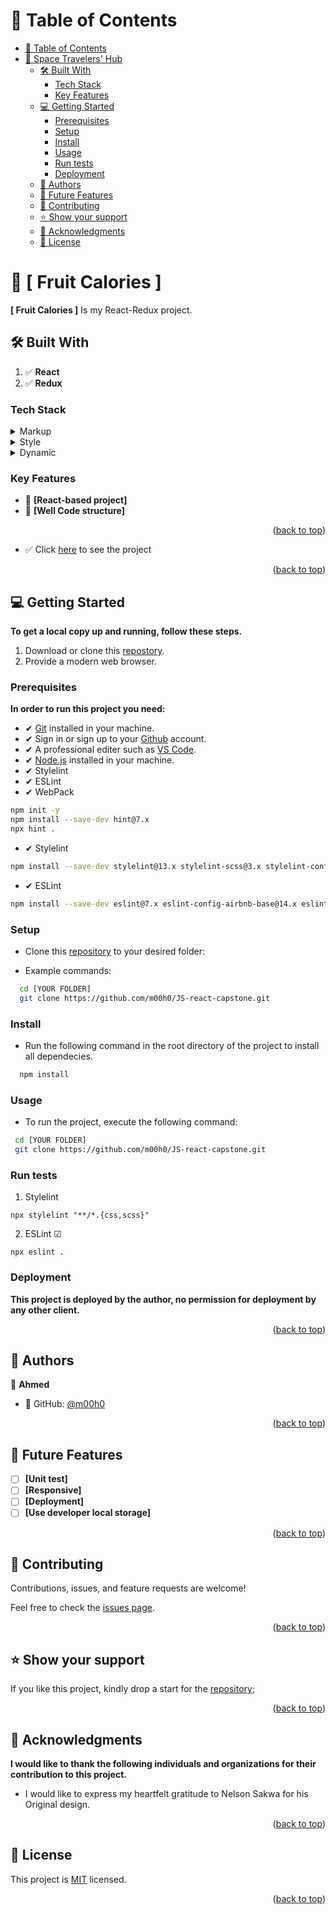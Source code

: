 <a name="readme-top"></a>

<!-- TABLE OF CONTENTS -->

# 📗 Table of Contents

- [📗 Table of Contents](#-table-of-contents)
- [📖 Space Travelers' Hub ](#--space-travelers-hub--)
  - [🛠 Built With ](#-built-with-)
    - [Tech Stack ](#tech-stack-)
    - [Key Features ](#key-features-)
  - [💻 Getting Started ](#-getting-started-)
    - [Prerequisites](#prerequisites)
    - [Setup](#setup)
    - [Install](#install)
    - [Usage](#usage)
    - [Run tests](#run-tests)
    - [Deployment](#deployment)
  - [👥 Authors ](#-authors-)
  - [🔭 Future Features ](#-future-features-)
  - [🤝 Contributing ](#-contributing-)
  - [⭐️ Show your support ](#️-show-your-support-)
  - [🙏 Acknowledgments ](#-acknowledgments-)
  - [📝 License ](#-license-)

<!-- PROJECT DESCRIPTION -->

# 📖 [  Fruit Calories ] <a name="about-project"></a>

**[  Fruit Calories ]** Is my React-Redux  project.

## 🛠 Built With <a name="built-with"></a>

1. ✅ **React**
2. ✅ **Redux**

### Tech Stack <a name="tech-stack"></a>

<details>
  <summary>Markup</summary>
  <ul>
    <li>HTML</li>
    <li>MD markup</li>
  </ul>
</details>

<details>
  <summary>Style</summary>
  <ul>
    <li>CSS</li>    
  </ul>
</details>

<details>
<summary>Dynamic</summary>
  <ul>
    <li>JavaScript</li>
    <li>React</li>
    <li>WepPack</li>
  </ul>
</details>

<!-- Features -->

### Key Features <a name="key-features"></a>

- 🔰 **[React-based project]**
- 🔰 **[Well Code structure]**

<p align="right">(<a href="#readme-top">back to top</a>)</p>

<!-- LIVE DEMO -->
 - ✅ Click [here](https://react-js-capstone.onrender.com) to see the project
<p align="right">(<a href="#readme-top">back to top</a>)</p>

<!-- GETTING STARTED -->

## 💻 Getting Started <a name="getting-started"></a>

**To get a local copy up and running, follow these steps.**

1. Download or clone this [repostory](https://github.com/m00h0/JS-react-capstone.git).
2. Provide a modern web browser.

### Prerequisites

**In order to run this project you need:**

- ✔ [Git](https://git-scm.com/downloads) installed in your machine.
- ✔ Sign in or sign up to your [Github](https://github.com/) account.
- ✔ A professional editer such as [VS Code](https://code.visualstudio.com/download).
- ✔ [Node.js](https://nodejs.org/en/download) installed in your machine.
- ✔ Stylelint
- ✔ ESLint
- ✔ WebPack

```sh
npm init -y
npm install --save-dev hint@7.x
npx hint .
```

- ✔ Stylelint

```sh
npm install --save-dev stylelint@13.x stylelint-scss@3.x stylelint-config-standard@21.x stylelint-csstree-validator@1.x
```

- ✔ ESLint

```sh
npm install --save-dev eslint@7.x eslint-config-airbnb-base@14.x eslint-plugin-import@2.x babel-eslint@10.x
```

### Setup

- Clone this [repository](https://github.com/m00h0/JS-react-capstone.git) to your desired folder:

- Example commands:

```sh
  cd [YOUR FOLDER]
  git clone https://github.com/m00h0/JS-react-capstone.git
```

### Install

- Run the following command in the root directory of the project to install all dependecies.

```sh
  npm install
```

### Usage

- To run the project, execute the following command:

```sh
 cd [YOUR FOLDER]
 git clone https://github.com/m00h0/JS-react-capstone.git
```

### Run tests

1. Stylelint

```
npx stylelint "**/*.{css,scss}"
```

2. ESLint ☑

```
npx eslint .
```

### Deployment
  
**This project is deployed by the author, no permission for deployment by any other client.**

<p align="right">(<a href="#readme-top">back to top</a>)</p>

<!-- AUTHORS -->

## 👥 Authors <a name="authors"></a>

👤 **Ahmed**

- 👤 GitHub: [@m00h0](https://github.com/m00h0)

<p align="right">(<a href="#readme-top">back to top</a>)</p>

<!-- FUTURE FEATURES -->

## 🔭 Future Features <a name="future-features"></a>

- [ ] **[Unit test]**
- [ ] **[Responsive]**
- [ ] **[Deployment]**
- [ ] **[Use developer local storage]**

<p align="right">(<a href="#readme-top">back to top</a>)</p>

<!-- CONTRIBUTING -->

## 🤝 Contributing <a name="contributing"></a>

Contributions, issues, and feature requests are welcome!

Feel free to check the [issues page](https://github.com/newtonah0/JS-react-capstone/issues).

<p align="right">(<a href="#readme-top">back to top</a>)</p>

<!-- SUPPORT -->

## ⭐️ Show your support <a name="support"></a>

If you like this project, kindly drop a start for the [repository](https://github.com/newtonah0/JS-react-capstone);

<p align="right">(<a href="#readme-top">back to top</a>)</p>

<!-- ACKNOWLEDGEMENTS -->

## 🙏 Acknowledgments <a name="acknowledgements"></a>

**I would like to thank the following individuals and organizations for their contribution to this project.**

- I would like to express my heartfelt gratitude to Nelson Sakwa for his Original design.
<p align="right">(<a href="#readme-top">back to top</a>)</p>

<!-- LICENSE -->

## 📝 License <a name="license"></a>

This project is [MIT](MIT.md) licensed.

<p align="right">(<a href="#readme-top">back to top</a>)</p>
